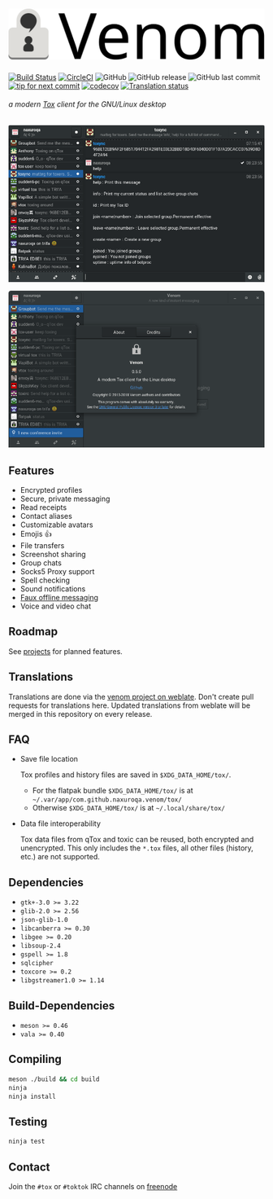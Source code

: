 ![Venom](.github/banner/venom.svg)
=====

[![Build Status](https://travis-ci.org/naxuroqa/Venom.png?branch=develop)](https://travis-ci.org/naxuroqa/Venom)
[![CircleCI](https://circleci.com/gh/naxuroqa/Venom.svg?style=shield)](https://circleci.com/gh/naxuroqa/Venom)
![GitHub](https://img.shields.io/github/license/naxuroqa/venom.svg)
![GitHub release](https://img.shields.io/github/release/naxuroqa/venom.svg)
![GitHub last commit](https://img.shields.io/github/last-commit/naxuroqa/venom.svg)
[![tip for next commit](http://tip4commit.com/projects/634.svg)](http://tip4commit.com/projects/634)
[![codecov](https://codecov.io/gh/naxuroqa/Venom/branch/develop/graph/badge.svg)](https://codecov.io/gh/naxuroqa/Venom)
[![Translation status](https://hosted.weblate.org/widgets/venom/-/translations/svg-badge.svg)](https://hosted.weblate.org/engage/venom/?utm_source=widget)

###### a modern [Tox](https://github.com/TokTok/c-toxcore) client for the GNU/Linux desktop

![screenshot1](.github/screenshots/screenshot1.png)

![screenshot2](.github/screenshots/screenshot2.png)

Features
--------

* Encrypted profiles
* Secure, private messaging
* Read receipts
* Contact aliases
* Customizable avatars
* Emojis 👍
* File transfers
* Screenshot sharing
* Group chats
* Socks5 Proxy support
* Spell checking
* Sound notifications
* [Faux offline messaging](https://wiki.tox.chat/users/offline_messaging)
* Voice and video chat

Roadmap
-------

See [projects](https://github.com/naxuroqa/Venom/projects) for planned features.

Translations
------------

Translations are done via the [venom project on weblate](https://hosted.weblate.org/projects/venom/translations/).
Don't create pull requests for translations here. Updated translations from weblate will be merged in this repository on every release.

FAQ
---

* Save file location

  Tox profiles and history files are saved in `$XDG_DATA_HOME/tox/`.
   * For the flatpak bundle `$XDG_DATA_HOME/tox/` is at `~/.var/app/com.github.naxuroqa.venom/tox/`
   * Otherwise `$XDG_DATA_HOME/tox/` is at `~/.local/share/tox/`

* Data file interoperability

  Tox data files from qTox and toxic can be reused, both encrypted and unencrypted.
  This only includes the `*.tox` files, all other files (history, etc.) are not supported.

Dependencies
------------

* `gtk+-3.0 >= 3.22`
* `glib-2.0 >= 2.56`
* `json-glib-1.0`
* `libcanberra >= 0.30`
* `libgee >= 0.20`
* `libsoup-2.4`
* `gspell >= 1.8`
* `sqlcipher`
* `toxcore >= 0.2`
* `libgstreamer1.0 >= 1.14`

Build-Dependencies
------------------
* `meson >= 0.46`
* `vala >= 0.40`

Compiling
---------
```bash
meson ./build && cd build
ninja
ninja install
```

Testing
-------
```bash
ninja test
```

Contact
-------

Join the `#tox` or `#toktok` IRC channels on [freenode](https://freenode.net/)
